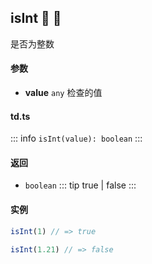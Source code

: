 ## isInt :tada: :100: 
是否为整数
#### 参数 
- **value** `any` 检查的值
 
#### td.ts
::: info
`isInt(value): boolean`
:::
#### 返回 
- `boolean` 
::: tip
true | false
:::
#### 实例 
```ts
isInt(1) // => true
```
```ts
isInt(1.21) // => false
```
